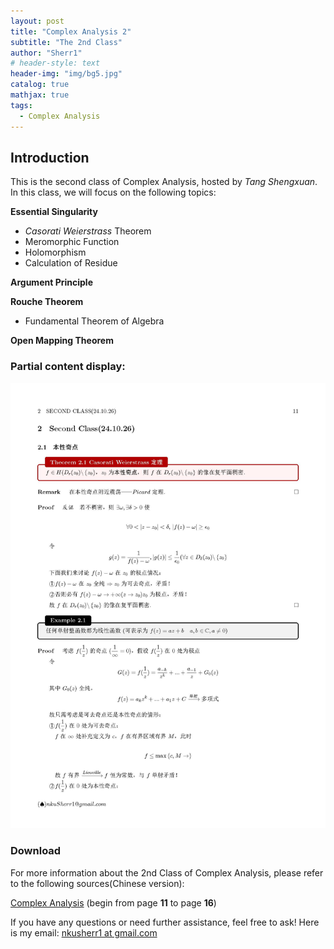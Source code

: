 ```yaml
---
layout: post
title: "Complex Analysis 2"
subtitle: "The 2nd Class"
author: "Sherr1"
# header-style: text
header-img: "img/bg5.jpg"
catalog: true
mathjax: true
tags:
  - Complex Analysis
---
```

## Introduction
This is the second class of Complex Analysis, hosted by *Tang Shengxuan*. In this class, we will focus on the following topics:

**Essential Singularity**
- *Casorati Weierstrass* Theorem
- Meromorphic Function
- Holomorphism
- Calculation of Residue

**Argument Principle**

**Rouche Theorem**
- Fundamental Theorem of Algebra

**Open Mapping Theorem**

### Partial content display:
![](/img/in-post/post-ca/11.jpg)

### Download
For more information about the 2nd Class of Complex Analysis, please refer to the following sources(Chinese version):

[Complex Analysis](/files/Complex%20Analysis.pdf) (begin from page **11** to page **16**)

If you have any questions or need further assistance, feel free to ask! Here is my email: [nkusherr1 at gmail.com](mailto:nkusherr1@gmail.com)
